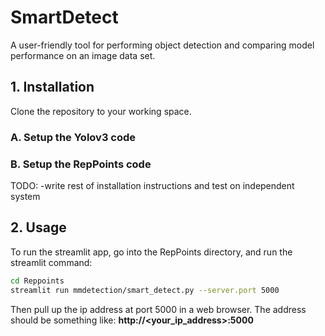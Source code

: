 # SmartDetect

A user-friendly tool for performing object detection and comparing model performance on an image data set.

## 1. Installation

Clone the repository to your working space.

### A. Setup the Yolov3 code

### B. Setup the RepPoints code

TODO:
-write rest of installation instructions and test on independent system


## 2. Usage

To run the streamlit app, go into the RepPoints directory, and run the streamlit command:

```bash
cd Reppoints
streamlit run mmdetection/smart_detect.py --server.port 5000
```

Then pull up the ip address at port 5000 in a web browser. The address should be something like: 
**http://<your_ip_address>:5000**


